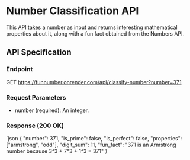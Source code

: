 # Number Classification API

This API takes a number as input and returns interesting mathematical properties about it, along with a fun fact obtained from the Numbers API.

## API Specification

### Endpoint

GET https://funnumber.onrender.com/api/classify-number?number=371

### Request Parameters

*   number (required): An integer.

### Response (200 OK)

`json
{
  "number": 371,
  "is_prime": false,
  "is_perfect": false,
  "properties": ["armstrong", "odd"],
  "digit_sum": 11,
  "fun_fact": "371 is an Armstrong number because 3^3 + 7^3 + 1^3 = 371"
}
